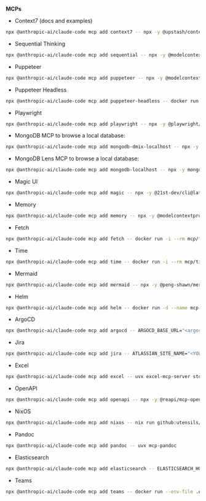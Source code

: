 **MCPs** 

- Context7 (docs and examples)
```sh
npx @anthropic-ai/claude-code mcp add context7 -- npx -y @upstash/context7-mcp
```

- Sequential Thinking

```sh
npx @anthropic-ai/claude-code mcp add sequential -- npx -y @modelcontextprotocol/server-sequential-thinking 
```

- Puppeteer

```sh
npx @anthropic-ai/claude-code mcp add puppeteer -- npx -y @modelcontextprotocol/server-puppeteer
```

- Puppeteer Headless

```sh
npx @anthropic-ai/claude-code mcp add puppeteer-headless -- docker run -i --rm --init -e DOCKER_CONTAINER=true mcp/puppeteer
```

- Playwright

```sh
npx @anthropic-ai/claude-code mcp add playwright -- npx -y @playwright/mcp@latest
```

- MongoDB MCP to browse a local database:
```sh
npx @anthropic-ai/claude-code mcp add mongodb-dmix-localhost -- npx -y mongodb-mcp-server --connectionString="mongodb://localhost:27017/"
```

- MongoDB Lens MCP to browse a local database:
```sh
npx @anthropic-ai/claude-code mcp add mongodb-localhost -- npx -y mongodb-lens "mongodb://localhost:27017/"
```

- Magic UI
```sh
npx @anthropic-ai/claude-code mcp add magic -- npx -y @21st-dev/cli@latest install claude --api-key "[my-api-key]"
```

- Memory

```sh
npx @anthropic-ai/claude-code mcp add memory -- npx -y @modelcontextprotocol/server-memory
```

- Fetch

```sh
npx @anthropic-ai/claude-code mcp add fetch -- docker run -i --rm mcp/fetch
```

- Time

```sh
npx @anthropic-ai/claude-code mcp add time -- docker run -i --rm mcp/time
```

- Mermaid

```sh
npx @anthropic-ai/claude-code mcp add mermaid -- npx -y @peng-shawn/mermaid-mcp-server
```

- Helm

```sh
npx @anthropic-ai/claude-code mcp add helm -- docker run -d --name mcp-helm -p 8012:8012 --command ghcr.io/zekker6/mcp-helm:v1.0.1 -mode=sse
```

- ArgoCD

```sh
npx @anthropic-ai/claude-code mcp add argocd -- ARGOCD_BASE_URL="<argocd_url>" ARGOCD_API_TOKEN="<argocd_token>" npx -y argocd-mcp@latest stdio
```

- Jira

```sh
npx @anthropic-ai/claude-code mcp add jira -- ATLASSIAN_SITE_NAME="<YOUR_SITE_NAME>" ATLASSIAN_USER_EMAIL="<YOUR_EMAIL>" ATLASSIAN_API_TOKEN="<YOUR_API_TOKEN>" @aashari/mcp-server-atlassian-jira
```

- Excel

```sh
npx @anthropic-ai/claude-code mcp add excel -- uvx excel-mcp-server stdio
```

- OpenAPI

```sh
npx @anthropic-ai/claude-code mcp add openapi -- npx -y @reapi/mcp-openapi@latest --dir ./specs
```

- NixOS

```sh
npx @anthropic-ai/claude-code mcp add nixos -- nix run github:utensils/mcp-nixos --
```

- Pandoc

```sh
npx @anthropic-ai/claude-code mcp add pandoc -- uvx mcp-pandoc
```

- Elasticsearch

```sh
npx @anthropic-ai/claude-code mcp add elasticsearch -- ELASTICSEARCH_HOSTS=<url>" ELASTICSEARCH_USERNAME="<name>" ELASTICSEARCH_PASSWORD="<password>" uvx elasticsearch-mcp-server
```

- Teams

```sh
npx @anthropic-ai/claude-code mcp add teams -- docker run --env-file .env -it inditextech/mcp-teams-server
```
